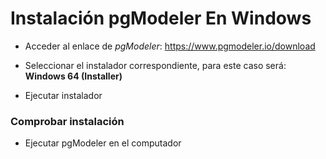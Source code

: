 # Instalación pgModeler En Windows

- Acceder al enlace de _pgModeler_: https://www.pgmodeler.io/download

- Seleccionar el instalador correspondiente, para este caso será: **Windows 64 (Installer)**

- Ejecutar instalador

### Comprobar instalación

- Ejecutar pgModeler en el computador
